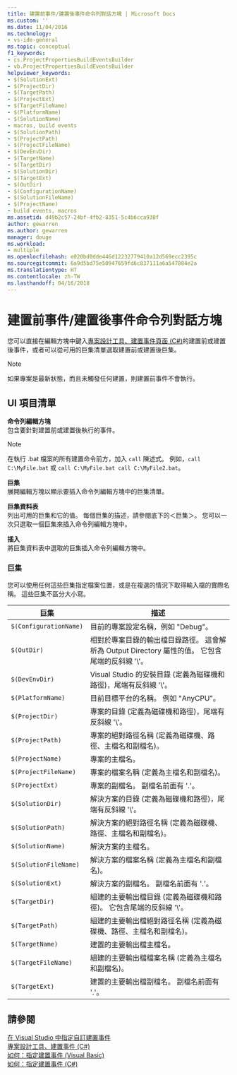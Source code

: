 ```yaml
---
title: 建置前事件/建置後事件命令列對話方塊 | Microsoft Docs
ms.custom: ''
ms.date: 11/04/2016
ms.technology:
- vs-ide-general
ms.topic: conceptual
f1_keywords:
- cs.ProjectPropertiesBuildEventsBuilder
- vb.ProjectPropertiesBuildEventsBuilder
helpviewer_keywords:
- $(SolutionExt)
- $(ProjectDir)
- $(TargetPath)
- $(ProjectExt)
- $(TargetFileName)
- $(PlatformName)
- $(SolutionName)
- macros, build events
- $(SolutionPath)
- $(ProjectPath)
- $(ProjectFileName)
- $(DevEnvDir)
- $(TargetName)
- $(TargetDir)
- $(SolutionDir)
- $(TargetExt)
- $(OutDir)
- $(ConfigurationName)
- $(SolutionFileName)
- $(ProjectName)
- build events, macros
ms.assetid: d49b2c57-24bf-4fb2-8351-5c4b6cca938f
author: gewarren
ms.author: gewarren
manager: douge
ms.workload:
- multiple
ms.openlocfilehash: e020bd0dde446d12232779410a12d569ecc2395c
ms.sourcegitcommit: 6a9d5bd75e50947659fd6c837111a6a547884e2a
ms.translationtype: HT
ms.contentlocale: zh-TW
ms.lasthandoff: 04/16/2018
---
```

# <a name="pre-build-eventpost-build-event-command-line-dialog-box"></a>建置前事件/建置後事件命令列對話方塊
您可以直接在編輯方塊中鍵入[專案設計工具、建置事件頁面 (C#)](../../ide/reference/build-events-page-project-designer-csharp.md)的建置前或建置後事件，或者可以從可用的巨集清單選取建置前或建置後巨集。  
  
> [!NOTE]
>  如果專案是最新狀態，而且未觸發任何建置，則建置前事件不會執行。  
  
## <a name="ui-element-list"></a>UI 項目清單  
 **命令列編輯方塊**  
 包含要針對建置前或建置後執行的事件。  
  
> [!NOTE]
>  在執行 .bat 檔案的所有建置命令前方，加入 `call` 陳述式。 例如，`call C:\MyFile.bat` 或 `call C:\MyFile.bat call C:\MyFile2.bat`。  
  
 **巨集**  
 展開編輯方塊以顯示要插入命令列編輯方塊中的巨集清單。  
  
 **巨集資料表**  
 列出可用的巨集和它的值。 每個巨集的描述，請參閱底下的＜巨集＞。 您可以一次只選取一個巨集來插入命令列編輯方塊中。  
  
 **插入**  
 將巨集資料表中選取的巨集插入命令列編輯方塊中。  
  
### <a name="macros"></a>巨集  
 您可以使用任何這些巨集指定檔案位置，或是在複選的情況下取得輸入檔的實際名稱。 這些巨集不區分大小寫。  
  
|巨集|描述|  
|-----------|-----------------|  
|`$(ConfigurationName)`|目前的專案設定名稱，例如 "Debug"。|  
|`$(OutDir)`|相對於專案目錄的輸出檔目錄路徑。 這會解析為 Output Directory 屬性的值。 它包含尾端的反斜線 '\\'。|  
|`$(DevEnvDir)`|Visual Studio 的安裝目錄 (定義為磁碟機和路徑)，尾端有反斜線 '\\'。|  
|`$(PlatformName)`|目前目標平台的名稱。 例如 "AnyCPU"。|  
|`$(ProjectDir)`|專案的目錄 (定義為磁碟機和路徑)，尾端有反斜線 '\\'。|  
|`$(ProjectPath)`|專案的絕對路徑名稱 (定義為磁碟機、路徑、主檔名和副檔名)。|  
|`$(ProjectName)`|專案的主檔名。|  
|`$(ProjectFileName)`|專案的檔案名稱 (定義為主檔名和副檔名)。|  
|`$(ProjectExt)`|專案的副檔名。 副檔名前面有 '.'。|  
|`$(SolutionDir)`|解決方案的目錄 (定義為磁碟機和路徑)，尾端有反斜線 '\\'。|  
|`$(SolutionPath)`|解決方案的絕對路徑名稱 (定義為磁碟機、路徑、主檔名和副檔名)。|  
|`$(SolutionName)`|解決方案的主檔名。|  
|`$(SolutionFileName)`|解決方案的檔案名稱 (定義為主檔名和副檔名)。|  
|`$(SolutionExt)`|解決方案的副檔名。 副檔名前面有 '.'。|  
|`$(TargetDir)`|組建的主要輸出檔目錄 (定義為磁碟機和路徑)。 它包含尾端的反斜線 '\\'。|  
|`$(TargetPath)`|組建的主要輸出檔絕對路徑名稱 (定義為磁碟機、路徑、主檔名和副檔名)。|  
|`$(TargetName)`|建置的主要輸出檔主檔名。|  
|`$(TargetFileName)`|組建的主要輸出檔檔案名稱 (定義為主檔名和副檔名)。|  
|`$(TargetExt)`|建置的主要輸出檔副檔名。 副檔名前面有 '.'。|  
  
## <a name="see-also"></a>請參閱  
 [在 Visual Studio 中指定自訂建置事件](../../ide/specifying-custom-build-events-in-visual-studio.md)   
 [專案設計工具、建置事件 (C#)](../../ide/reference/build-events-page-project-designer-csharp.md)   
 [如何：指定建置事件 (Visual Basic)](../../ide/how-to-specify-build-events-visual-basic.md)   
 [如何：指定建置事件 (C#)](../../ide/how-to-specify-build-events-csharp.md)